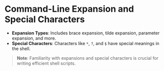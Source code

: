 
# Command-Line Expansion and Special Characters

- **Expansion Types**: Includes brace expansion, tilde expansion, parameter expansion, and more.
- **Special Characters**: Characters like `*`, `?`, and `$` have special meanings in the shell.

> **Note**: Familiarity with expansions and special characters is crucial for writing efficient shell scripts.

